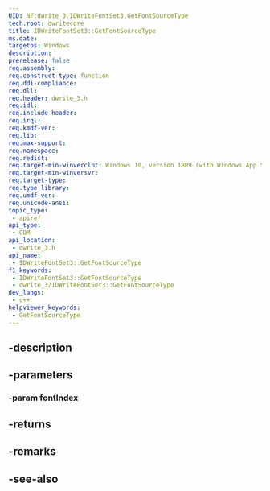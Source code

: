 ```yaml
---
UID: NF:dwrite_3.IDWriteFontSet3.GetFontSourceType
tech.root: dwritecore
title: IDWriteFontSet3::GetFontSourceType
ms.date: 
targetos: Windows
description: 
prerelease: false
req.assembly: 
req.construct-type: function
req.ddi-compliance: 
req.dll: 
req.header: dwrite_3.h
req.idl: 
req.include-header: 
req.irql: 
req.kmdf-ver: 
req.lib: 
req.max-support: 
req.namespace: 
req.redist: 
req.target-min-winverclnt: Windows 10, version 1809 (with Windows App SDK 0.5 or later)
req.target-min-winversvr: 
req.target-type: 
req.type-library: 
req.umdf-ver: 
req.unicode-ansi: 
topic_type:
 - apiref
api_type:
 - COM
api_location:
 - dwrite_3.h
api_name:
 - IDWriteFontSet3::GetFontSourceType
f1_keywords:
 - IDWriteFontSet3::GetFontSourceType
 - dwrite_3/IDWriteFontSet3::GetFontSourceType
dev_langs:
 - c++
helpviewer_keywords:
 - GetFontSourceType
---
```


## -description

## -parameters

### -param fontIndex

## -returns

## -remarks

## -see-also

